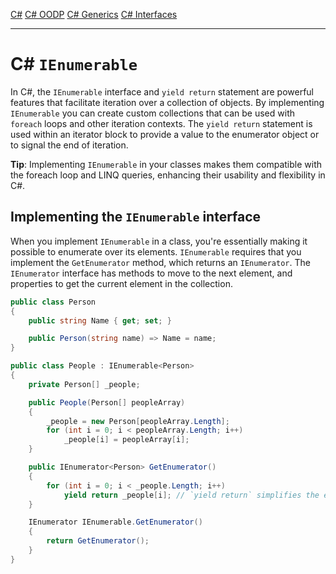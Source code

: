 [C#](csharp)
[C# OODP](csharp_oodp)
[C# Generics](csharp_generics)
[C# Interfaces](csharp_interfaces)

---
# C# `IEnumerable`
In C#, the `IEnumerable` interface and `yield return` statement are powerful features that facilitate iteration over a collection of objects. By implementing `IEnumerable` you can create custom collections that can be used with `foreach` loops and other iteration contexts. The `yield return` statement is used within an iterator block to provide a value to the enumerator object or to signal the end of iteration.

**Tip**: Implementing `IEnumerable` in your classes makes them compatible with the foreach loop and LINQ queries, enhancing their usability and flexibility in C#.

## Implementing the `IEnumerable` interface
When you implement `IEnumerable` in a class, you're essentially making it possible to enumerate over its elements. `IEnumerable` requires that you implement the `GetEnumerator` method, which returns an `IEnumerator`. The `IEnumerator` interface has methods to move to the next element, and properties to get the current element in the collection.

```csharp
public class Person
{
	public string Name { get; set; }

	public Person(string name) => Name = name;
}

public class People : IEnumerable<Person>
{
	private Person[] _people;

	public People(Person[] peopleArray)
	{
		_people = new Person[peopleArray.Length];
		for (int i = 0; i < peopleArray.Length; i++)
			_people[i] = peopleArray[i];
	}

	public IEnumerator<Person> GetEnumerator()
	{
		for (int i = 0; i < _people.Length; i++)
			yield return _people[i]; // `yield return` simplifies the enumerator implementation
	}

	IEnumerator IEnumerable.GetEnumerator()
	{
		return GetEnumerator();
	}
}
```